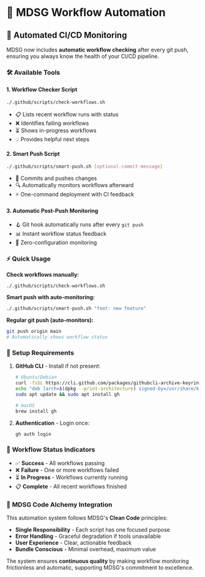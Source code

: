 # 🧪 MDSG Workflow Automation

## 🎯 **Automated CI/CD Monitoring**

MDSG now includes **automatic workflow checking** after every git push, ensuring you always know the health of your CI/CD pipeline.

### 🛠️ **Available Tools**

#### 1. **Workflow Checker Script**
```bash
./.github/scripts/check-workflows.sh
```
- 📋 Lists recent workflow runs with status
- ❌ Identifies failing workflows  
- ⏳ Shows in-progress workflows
- 💡 Provides helpful next steps

#### 2. **Smart Push Script** 
```bash
./.github/scripts/smart-push.sh [optional-commit-message]
```
- 🚀 Commits and pushes changes
- 🔍 Automatically monitors workflows afterward
- ⚡ One-command deployment with CI feedback

#### 3. **Automatic Post-Push Monitoring**
- 🪝 Git hook automatically runs after every `git push`
- 📊 Instant workflow status feedback
- 🎯 Zero-configuration monitoring

### ⚡ **Quick Usage**

**Check workflows manually:**
```bash
./.github/scripts/check-workflows.sh
```

**Smart push with auto-monitoring:**
```bash
./.github/scripts/smart-push.sh "feat: new feature"
```

**Regular git push (auto-monitors):**
```bash
git push origin main
# Automatically shows workflow status
```

### 🔧 **Setup Requirements**

1. **GitHub CLI** - Install if not present:
   ```bash
   # Ubuntu/Debian
   curl -fsSL https://cli.github.com/packages/githubcli-archive-keyring.gpg | sudo dd of=/usr/share/keyrings/githubcli-archive-keyring.gpg
   echo "deb [arch=$(dpkg --print-architecture) signed-by=/usr/share/keyrings/githubcli-archive-keyring.gpg] https://cli.github.com/packages stable main" | sudo tee /etc/apt/sources.list.d/github-cli.list > /dev/null
   sudo apt update && sudo apt install gh
   
   # macOS
   brew install gh
   ```

2. **Authentication** - Login once:
   ```bash
   gh auth login
   ```

### 🎯 **Workflow Status Indicators**

- ✅ **Success** - All workflows passing
- ❌ **Failure** - One or more workflows failed  
- ⏳ **In Progress** - Workflows currently running
- 📋 **Complete** - All recent workflows finished

### 🧪 **MDSG Code Alchemy Integration**

This automation system follows MDSG's **Clean Code** principles:

- **Single Responsibility** - Each script has one focused purpose
- **Error Handling** - Graceful degradation if tools unavailable  
- **User Experience** - Clear, actionable feedback
- **Bundle Conscious** - Minimal overhead, maximum value

The system ensures **continuous quality** by making workflow monitoring frictionless and automatic, supporting MDSG's commitment to excellence.
